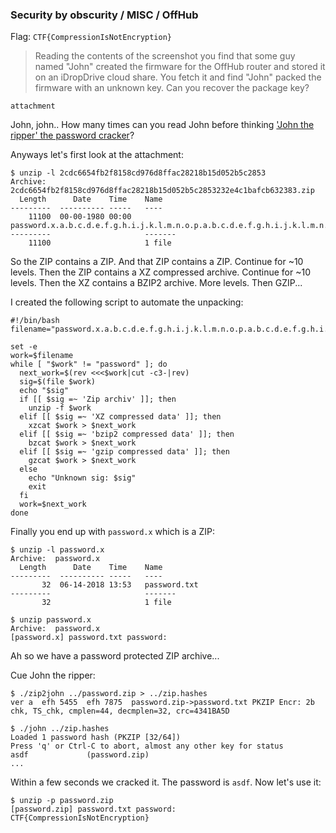 ### Security by obscurity / MISC / OffHub

Flag: `CTF{CompressionIsNotEncryption}`

> Reading the contents of the screenshot you find that some guy named "John" created the firmware for the OffHub router and stored it on an iDropDrive cloud share. You fetch it and find "John" packed the firmware with an unknown key. Can you recover the package key?

`attachment`

John, john.. How many times can you read John before thinking ['John the ripper' the password cracker](http://openwall.com/john/)? 

Anyways let's first look at the attachment:

```
$ unzip -l 2cdc6654fb2f8158cd976d8ffac28218b15d052b5c2853
Archive:  2cdc6654fb2f8158cd976d8ffac28218b15d052b5c2853232e4c1bafcb632383.zip
  Length      Date    Time    Name
---------  ---------- -----   ----
    11100  00-00-1980 00:00   password.x.a.b.c.d.e.f.g.h.i.j.k.l.m.n.o.p.a.b.c.d.e.f.g.h.i.j.k.l.m.n.o.p.p.o.n.m.l.k.j.i.h.g.f.e.d.c.b.a.a.b.c.d.e.f.g.h.i.j.k.l.m.n.o.p
---------                     -------
    11100                     1 file
```

So the ZIP contains a ZIP. And that ZIP contains a ZIP. Continue for ~10 levels. Then the ZIP contains a XZ compressed archive. Continue for ~10 levels. Then the XZ contains a BZIP2 archive. More levels. Then GZIP...

I created the following script to automate the unpacking:

```
#!/bin/bash
filename="password.x.a.b.c.d.e.f.g.h.i.j.k.l.m.n.o.p.a.b.c.d.e.f.g.h.i.j.k.l.m.n.o.p.p.o.n.m.l.k.j.i.h.g.f.e.d.c.b.a.a.b.c.d.e.f.g.h.i.j.k.l.m.n.o.p"

set -e
work=$filename
while [ "$work" != "password" ]; do
  next_work=$(rev <<<$work|cut -c3-|rev)
  sig=$(file $work)
  echo "$sig"
  if [[ $sig =~ 'Zip archiv' ]]; then
    unzip -f $work
  elif [[ $sig =~ 'XZ compressed data' ]]; then
    xzcat $work > $next_work
  elif [[ $sig =~ 'bzip2 compressed data' ]]; then
    bzcat $work > $next_work
  elif [[ $sig =~ 'gzip compressed data' ]]; then
    gzcat $work > $next_work
  else
    echo "Unknown sig: $sig"
    exit
  fi
  work=$next_work
done
```

Finally you end up with `password.x` which is a ZIP:

```
$ unzip -l password.x
Archive:  password.x
  Length      Date    Time    Name
---------  ---------- -----   ----
       32  06-14-2018 13:53   password.txt
---------                     -------
       32                     1 file

$ unzip password.x
Archive:  password.x
[password.x] password.txt password:
```

Ah so we have a password protected ZIP archive...

Cue John the ripper:

```
$ ./zip2john ../password.zip > ../zip.hashes
ver a  efh 5455  efh 7875  password.zip->password.txt PKZIP Encr: 2b chk, TS_chk, cmplen=44, decmplen=32, crc=4341BA5D

$ ./john ../zip.hashes
Loaded 1 password hash (PKZIP [32/64])
Press 'q' or Ctrl-C to abort, almost any other key for status
asdf             (password.zip)
...
```

Within a few seconds we cracked it. The password is `asdf`. Now let's use it:

```
$ unzip -p password.zip
[password.zip] password.txt password:
CTF{CompressionIsNotEncryption}
```
